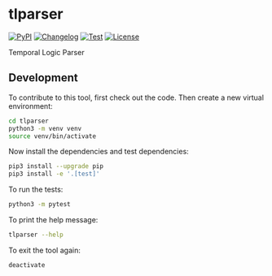 # tlparser

[![PyPI](https://img.shields.io/pypi/v/tlparser.svg)](https://pypi.org/project/tlparser/)
[![Changelog](https://img.shields.io/github/v/release/RomanBoegli/tlparser?include_prereleases&label=changelog)](https://github.com/RomanBoegli/tlparser/releases)
[![Test](https://github.com/RomanBoegli/tlparser/actions/workflows/test.yml/badge.svg)](https://github.com/RomanBoegli/tlparser/actions/workflows/test.yml)
[![License](https://img.shields.io/badge/license-MIT-blue.svg)](https://github.com/RomanBoegli/tlparser/blob/master/LICENSE)

Temporal Logic Parser

<!-- 
## Installation

Install this tool using `pip`:
```bash
pip install tlparser
``` 

## Usage

For help, run:

```bash
tlparser --help
```

You can also use:
```bash
python3 -m tlparser --help
```
-->

## Development

To contribute to this tool, first check out the code.
Then create a new virtual environment:

```bash
cd tlparser
python3 -m venv venv
source venv/bin/activate
```

Now install the dependencies and test dependencies:

```bash
pip3 install --upgrade pip
pip3 install -e '.[test]'
```

To run the tests:

```bash
python3 -m pytest
```

To print the help message:

```bash
tlparser --help
```

To exit the tool again:

```bash
deactivate
```
